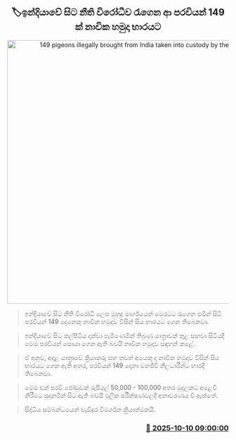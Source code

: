 <p align='center'><b><h2 align='center' title='149 pigeons illegally brought from India taken into custody by the Navy'>🏷ඉන්දියාවේ සිට නීති විරෝධීව රැගෙන ආ පරවියන් 149 ක් නාවික හමුදා භාරයට</h2></b></p>
<p align='center'><img src='https://helakuru.sgp1.cdn.digitaloceanspaces.com/esana/images/lib/paraviya.jpg' width='600' alt='149 pigeons illegally brought from India taken into custody by the Navy'></p>

> ඉන්දියාවේ සිට නීති විරෝධී ලෙස මුහුදු මාර්ගයෙන් මෙරටට රැගෙන එමින් සිටි පරවියන් 149 දෙනෙකු නාවික හමුදාව විසින් සිය භාරයට ගෙන තිබෙනවා.

> ඉන්දියාවේ සිට කල්පිටිය දක්වා පැමිණෙමින් තිබුණු යාත්‍රාවක් තුළ සඟවා සිටියදී මෙම පරවියන් සොයා ගෙන ඇති බවයි නාවික හමුදාව සඳහන් කළේ.

> ඒ අනුව, අදාළ යාත්‍රාවේ ක්‍රියාකරු සහ තවත් අයෙකු ද නාවික හමුදාව විසින් සිය භාරයට ගෙන ඇති අතර, පරවියන් 149 දෙනා වනජීවි නිලධාරීන්ට භාරදී තිබෙනවා.

> මෙම එක් පරවි ජෝඩුවක් රුපියල් 50,000 - 100,000 අතර මුදලකට අළෙවි කිරීමට සුදානමින් සිට ඇති බවයි මූලික පරීක්ෂණවලදී අනාවරණය වී ඇත්තේ.

> සිද්ධිය සම්බන්ධයෙන් වැඩිදුර විමර්ශන ක්‍රියාත්මකයි.



<h3 align='right'><a href='https://www.helakuru.lk/esana/p/114360/'>📅 2025-10-10 09:00:00</a></h3>
